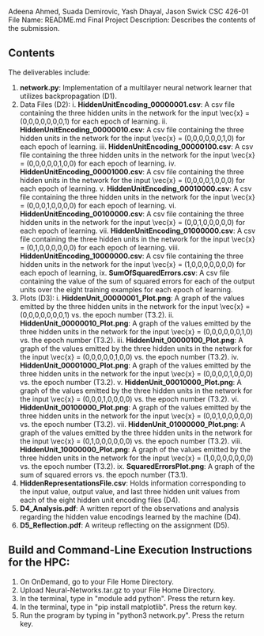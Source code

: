 Adeena Ahmed, Suada Demirovic, Yash Dhayal, Jason Swick
CSC 426-01
File Name: README.md
Final Project
Description: Describes the contents of the submission.

## Contents
The deliverables include:

1. **network.py**: Implementation of a multilayer neural network learner that utilizes backpropagation (D1).
2. Data Files (D2):
    i. **HiddenUnitEncoding_00000001.csv**: A csv file containing the three hidden units in the network for the input \vec{x} = (0,0,0,0,0,0,0,1) for each epoch of learning.
    ii. **HiddenUnitEncoding_00000010.csv**: A csv file containing the three hidden units in the network for the input \vec{x} = (0,0,0,0,0,0,1,0) for each epoch of learning.
    iii. **HiddenUnitEncoding_00000100.csv**: A csv file containing the three hidden units in the network for the input \vec{x} = (0,0,0,0,0,1,0,0) for each epoch of learning.
    iv. **HiddenUnitEncoding_00001000.csv**: A csv file containing the three hidden units in the network for the input \vec{x} = (0,0,0,0,1,0,0,0) for each epoch of learning.
    v. **HiddenUnitEncoding_00010000.csv**: A csv file containing the three hidden units in the network for the input \vec{x} = (0,0,0,1,0,0,0,0) for each epoch of learning.
    vi. **HiddenUnitEncoding_00100000.csv**: A csv file containing the three hidden units in the network for the input \vec{x} = (0,0,1,0,0,0,0,0) for each epoch of learning.
    vii. **HiddenUnitEncoding_01000000.csv**: A csv file containing the three hidden units in the network for the input \vec{x} = (0,1,0,0,0,0,0,0) for each epoch of learning.
    viii. **HiddenUnitEncoding_10000000.csv**: A csv file containing the three hidden units in the network for the input \vec{x} = (1,0,0,0,0,0,0,0) for each epoch of learning,
    ix. **SumOfSquaredErrors.csv**: A csv file containing the value of the sum of squared errors for each of the output units over the eight training examples for each epoch of learning.
3. Plots (D3):
    i. **HiddenUnit_00000001_Plot.png**: A graph of the values emitted by the three hidden units in the network for the input \vec{x} = (0,0,0,0,0,0,0,1) vs. the epoch number (T3.2).
    ii. **HiddenUnit_00000010_Plot.png**: A graph of the values emitted by the three hidden units in the network for the input \vec{x} = (0,0,0,0,0,0,1,0) vs. the epoch number (T3.2).
    iii. **HiddenUnit_00000100_Plot.png**: A graph of the values emitted by the three hidden units in the network for the input \vec{x} = (0,0,0,0,0,1,0,0) vs. the epoch number (T3.2).
    iv. **HiddenUnit_00001000_Plot.png**: A graph of the values emitted by the three hidden units in the network for the input \vec{x} = (0,0,0,0,1,0,0,0) vs. the epoch number (T3.2).
    v. **HiddenUnit_00010000_Plot.png**: A graph of the values emitted by the three hidden units in the network for the input \vec{x} = (0,0,0,1,0,0,0,0) vs. the epoch number (T3.2).
    vi. **HiddenUnit_00100000_Plot.png**: A graph of the values emitted by the three hidden units in the network for the input \vec{x} = (0,0,1,0,0,0,0,0) vs. the epoch number (T3.2).
    vii. **HiddenUnit_01000000_Plot.png**: A graph of the values emitted by the three hidden units in the network for the input \vec{x} = (0,1,0,0,0,0,0,0) vs. the epoch number (T3.2).
    viii. **HiddenUnit_10000000_Plot.png**: A graph of the values emitted by the three hidden units in the network for the input \vec{x} = (1,0,0,0,0,0,0,0) vs. the epoch number (T3.2).
    ix. **SquaredErrorsPlot.png**: A graph of the sum of squared errors vs. the epoch number (T3.1). 
4. **HiddenRepresentationsFile.csv**: Holds information corresponding to the input value, output value, and last three hidden unit values from each of the eight hidden unit encoding files (D4).
5. **D4_Analysis.pdf**: A written report of the observations and analysis regarding the hidden value encodings learned by the machine (D4).
6. **D5_Reflection.pdf**: A writeup reflecting on the assignment (D5).


## Build and Command-Line Execution Instructions for the HPC:

1) On OnDemand, go to your File Home Directory.
2) Upload Neural-Networks.tar.gz to your File Home Directory.
3) In the terminal, type in "module add python". Press the return key.
4) In the terminal, type in "pip install matplotlib". Press the return key.
5) Run the program by typing in "python3 network.py". Press the return key.
